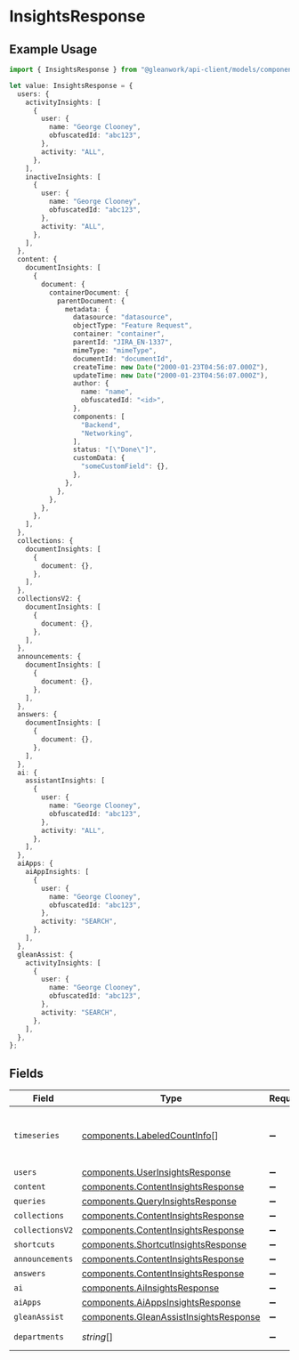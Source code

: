 # InsightsResponse

## Example Usage

```typescript
import { InsightsResponse } from "@gleanwork/api-client/models/components";

let value: InsightsResponse = {
  users: {
    activityInsights: [
      {
        user: {
          name: "George Clooney",
          obfuscatedId: "abc123",
        },
        activity: "ALL",
      },
    ],
    inactiveInsights: [
      {
        user: {
          name: "George Clooney",
          obfuscatedId: "abc123",
        },
        activity: "ALL",
      },
    ],
  },
  content: {
    documentInsights: [
      {
        document: {
          containerDocument: {
            parentDocument: {
              metadata: {
                datasource: "datasource",
                objectType: "Feature Request",
                container: "container",
                parentId: "JIRA_EN-1337",
                mimeType: "mimeType",
                documentId: "documentId",
                createTime: new Date("2000-01-23T04:56:07.000Z"),
                updateTime: new Date("2000-01-23T04:56:07.000Z"),
                author: {
                  name: "name",
                  obfuscatedId: "<id>",
                },
                components: [
                  "Backend",
                  "Networking",
                ],
                status: "[\"Done\"]",
                customData: {
                  "someCustomField": {},
                },
              },
            },
          },
        },
      },
    ],
  },
  collections: {
    documentInsights: [
      {
        document: {},
      },
    ],
  },
  collectionsV2: {
    documentInsights: [
      {
        document: {},
      },
    ],
  },
  announcements: {
    documentInsights: [
      {
        document: {},
      },
    ],
  },
  answers: {
    documentInsights: [
      {
        document: {},
      },
    ],
  },
  ai: {
    assistantInsights: [
      {
        user: {
          name: "George Clooney",
          obfuscatedId: "abc123",
        },
        activity: "ALL",
      },
    ],
  },
  aiApps: {
    aiAppInsights: [
      {
        user: {
          name: "George Clooney",
          obfuscatedId: "abc123",
        },
        activity: "SEARCH",
      },
    ],
  },
  gleanAssist: {
    activityInsights: [
      {
        user: {
          name: "George Clooney",
          obfuscatedId: "abc123",
        },
        activity: "SEARCH",
      },
    ],
  },
};
```

## Fields

| Field                                                                                            | Type                                                                                             | Required                                                                                         | Description                                                                                      |
| ------------------------------------------------------------------------------------------------ | ------------------------------------------------------------------------------------------------ | ------------------------------------------------------------------------------------------------ | ------------------------------------------------------------------------------------------------ |
| `timeseries`                                                                                     | [components.LabeledCountInfo](../../models/components/labeledcountinfo.md)[]                     | :heavy_minus_sign:                                                                               | List of timeseries to make charts (if applicable).                                               |
| `users`                                                                                          | [components.UserInsightsResponse](../../models/components/userinsightsresponse.md)               | :heavy_minus_sign:                                                                               | N/A                                                                                              |
| `content`                                                                                        | [components.ContentInsightsResponse](../../models/components/contentinsightsresponse.md)         | :heavy_minus_sign:                                                                               | N/A                                                                                              |
| `queries`                                                                                        | [components.QueryInsightsResponse](../../models/components/queryinsightsresponse.md)             | :heavy_minus_sign:                                                                               | N/A                                                                                              |
| `collections`                                                                                    | [components.ContentInsightsResponse](../../models/components/contentinsightsresponse.md)         | :heavy_minus_sign:                                                                               | N/A                                                                                              |
| `collectionsV2`                                                                                  | [components.ContentInsightsResponse](../../models/components/contentinsightsresponse.md)         | :heavy_minus_sign:                                                                               | N/A                                                                                              |
| `shortcuts`                                                                                      | [components.ShortcutInsightsResponse](../../models/components/shortcutinsightsresponse.md)       | :heavy_minus_sign:                                                                               | N/A                                                                                              |
| `announcements`                                                                                  | [components.ContentInsightsResponse](../../models/components/contentinsightsresponse.md)         | :heavy_minus_sign:                                                                               | N/A                                                                                              |
| `answers`                                                                                        | [components.ContentInsightsResponse](../../models/components/contentinsightsresponse.md)         | :heavy_minus_sign:                                                                               | N/A                                                                                              |
| `ai`                                                                                             | [components.AiInsightsResponse](../../models/components/aiinsightsresponse.md)                   | :heavy_minus_sign:                                                                               | N/A                                                                                              |
| `aiApps`                                                                                         | [components.AiAppsInsightsResponse](../../models/components/aiappsinsightsresponse.md)           | :heavy_minus_sign:                                                                               | N/A                                                                                              |
| `gleanAssist`                                                                                    | [components.GleanAssistInsightsResponse](../../models/components/gleanassistinsightsresponse.md) | :heavy_minus_sign:                                                                               | N/A                                                                                              |
| `departments`                                                                                    | *string*[]                                                                                       | :heavy_minus_sign:                                                                               | list of all departments.                                                                         |
